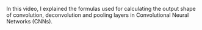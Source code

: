 In this video, I explained the formulas used for calculating the output shape of convolution, deconvolution and pooling layers in Convolutional Neural Networks (CNNs).
